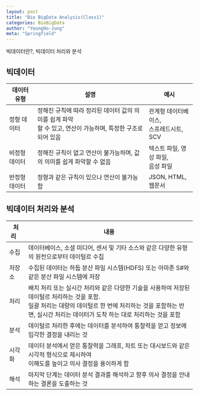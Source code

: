 ```yaml
---
layout: post
title: "Bio BigData Analysis(Class1)"
categories: BioBigData
author: "YeongHo-Jung"
meta: "Springfield"
---
```


빅데이터란?, 빅데이터 처리와 분석


## 빅데이터

| 데이터 유형            | 설명                  | 예시                   |
| --------------------- | --------------------- | --------------------- |
| 정형 데이터    | 정해진 규칙에 따라 정리된 데이터 값의 의미를 쉽게 파악 <br> 할 수 있고, 연산이 가능하며, 특정한 구조로 되어 있음 | 관계형 데이터베이스, <br> 스프레드시트, SCV|
| 비정형 데이터  | 정해진 규칙이 없고 연산이 불가능하며, 값의 의미를 쉽게 파악할 수 없음 | 텍스트 파일, 영상 파일, <br> 음성 파일|
| 반정형 데이터 | 정형과 같은 규칙이 있으나 연산이 불가능함 | JSON, HTML, 웹문서 |






## 빅데이터 처리와 분석

|처리&nbsp;&nbsp;&nbsp;|내용|
| --------------------- | --------------------- |
|수집| 데이터베이스, 소셜 미디어, 센서 및 기타 소스와 같은 다양한 유형의 원천으로부터 데이털르 수집 |
|저장소| 수집된 데이터는 하둡 분산 파일 시스템(HDFS) 또는 아마존 S#와 같은 분산 파일 시스템에 저장 |
|처리| 배치 처리 또는 실시간 처리와 같은 다양한 기술을 사용하여 저장된 데이털르 처리하는 것을 포함. <br> 일괄 처리는 대량의 데이털르 한 번에 처리하는 것을 포함하는 반면, 실시간 처리는 데이터가 도착 하는 대로 처리하는 것을 포함 |
|분석| 데이털르 처리한 후에는 데이터를 분석하여 통찰력을 얻고 정보에 입각한 결정을 내리는 것 |
|시각화| 데이터  분석에서 얻은 통찰력을 그래프, 차트 또는 대시보드와 같은 시각적 형식으로 제시하여 <br> 이해도를 높이고 의사 결정을 용이하게 함|
|해석| 마지막 단계는 데이터 분석 결과를 해석하고 향후 의사 결정을 안내하는 결론을 도출하는 것 |